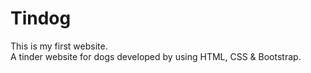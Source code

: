 # Tindog
This is my first website.<br>
A tinder website for dogs developed by using HTML, CSS & Bootstrap.
